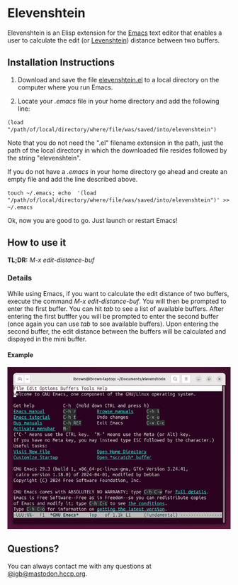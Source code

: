 # Elevenshtein

Elevenshtein is an Elisp extension for the [Emacs](https://www.gnu.org/software/emacs/) text editor that enables a user to calculate the edit (or [Levenshtein](https://en.wikipedia.org/wiki/Levenshtein_distance)) distance between two buffers.

## Installation Instructions

1. Download and save the file [elevenshtein.el](https://raw.githubusercontent.com/igb/elevenshtein/master/lisp/elevenshtein.el) to a local directory on the computer where you run Emacs.

2. Locate your *.emacs* file in your home directory and add the following line:
```Elisp
(load "/path/of/local/directory/where/file/was/saved/into/elevenshtein")
```
Note that you do not need the ".el" filename extension in the path, just the path of the local directory in which the downloaded file resides followed by the string "elevenshtein".

If you do not have a *.emacs* in your home directory go ahead and create an empty file and add the line described above.

```Shell
touch ~/.emacs; echo  '(load "/path/of/local/directory/where/file/was/saved/into/elevenshtein")' >> ~/.emacs
```
Ok, now you are good to go. Just launch or restart Emacs!

## How to use it

**TL;DR:** *M-x edit-distance-buf*

### Details ###
While using Emacs, if you want to calculate the edit distance of two buffers, execute the command *M-x edit-distance-buf*. You will then be prompted to enter the first buffer. You can hit *tab* to see a list of available buffers. After entering the first bufffer you will be prompted to enter the second buffer (once again you can use *tab* to see available buffers). Upon entering the second buffer, the edit distance between the buffers will be calculated and dispayed in the mini buffer.


#### Example ####
![example chat](https://raw.githubusercontent.com/igb/elevenshtein/refs/heads/main/example.gif)

## Questions? ##

You can always contact me with any questions at [@igb@mastodon.hccp.org](https://mastodon.hccp.org/@igb).
